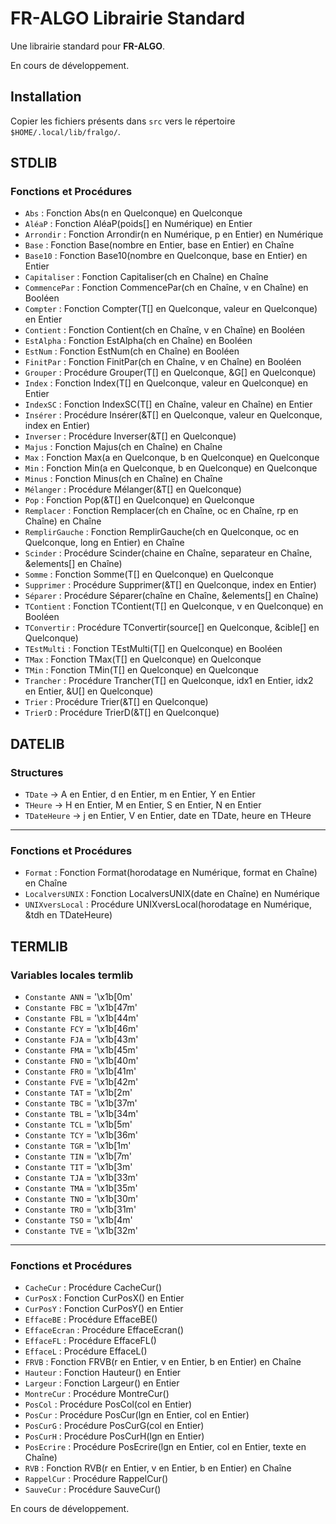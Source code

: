 # FR-ALGO Librairie Standard

Une librairie standard pour **FR-ALGO**.

En cours de développement.

## Installation

Copier les fichiers présents dans `src` vers le répertoire `$HOME/.local/lib/fralgo/`.

## STDLIB

### Fonctions et Procédures

* `Abs` : Fonction Abs(n en Quelconque) en Quelconque
* `AléaP` : Fonction AléaP(poids[] en Numérique) en Entier
* `Arrondir` : Fonction Arrondir(n en Numérique, p en Entier) en Numérique
* `Base` : Fonction Base(nombre en Entier, base en Entier) en Chaîne
* `Base10` : Fonction Base10(nombre en Quelconque, base en Entier) en Entier
* `Capitaliser` : Fonction Capitaliser(ch en Chaîne) en Chaîne
* `CommencePar` : Fonction CommencePar(ch en Chaîne, v en Chaîne) en Booléen
* `Compter` : Fonction Compter(T[] en Quelconque, valeur en Quelconque) en Entier
* `Contient` : Fonction Contient(ch en Chaîne, v en Chaîne) en Booléen
* `EstAlpha` : Fonction EstAlpha(ch en Chaîne) en Booléen
* `EstNum` : Fonction EstNum(ch en Chaîne) en Booléen
* `FinitPar` : Fonction FinitPar(ch en Chaîne, v en Chaîne) en Booléen
* `Grouper` : Procédure Grouper(T[] en Quelconque, &G[] en Quelconque)
* `Index` : Fonction Index(T[] en Quelconque, valeur en Quelconque) en Entier
* `IndexSC` : Fonction IndexSC(T[] en Chaîne, valeur en Chaîne) en Entier
* `Insérer` : Procédure Insérer(&T[] en Quelconque, valeur en Quelconque, index en Entier)
* `Inverser` : Procédure Inverser(&T[] en Quelconque)
* `Majus` : Fonction Majus(ch en Chaîne) en Chaîne
* `Max` : Fonction Max(a en Quelconque, b en Quelconque) en Quelconque
* `Min` : Fonction Min(a en Quelconque, b en Quelconque) en Quelconque
* `Minus` : Fonction Minus(ch en Chaîne) en Chaîne
* `Mélanger` : Procédure Mélanger(&T[] en Quelconque)
* `Pop` : Fonction Pop(&T[] en Quelconque) en Quelconque
* `Remplacer` : Fonction Remplacer(ch en Chaîne, oc en Chaîne, rp en Chaîne) en Chaîne
* `RemplirGauche` : Fonction RemplirGauche(ch en Quelconque, oc en Quelconque, long en Entier) en Chaîne
* `Scinder` : Procédure Scinder(chaine en Chaîne, separateur en Chaîne, &elements[] en Chaîne)
* `Somme` : Fonction Somme(T[] en Quelconque) en Quelconque
* `Supprimer` : Procédure Supprimer(&T[] en Quelconque, index en Entier)
* `Séparer` : Procédure Séparer(chaîne en Chaîne, &elements[] en Chaîne)
* `TContient` : Fonction TContient(T[] en Quelconque, v en Quelconque) en Booléen
* `TConvertir` : Procédure TConvertir(source[] en Quelconque, &cible[] en Quelconque)
* `TEstMulti` : Fonction TEstMulti(T[] en Quelconque) en Booléen
* `TMax` : Fonction TMax(T[] en Quelconque) en Quelconque
* `TMin` : Fonction TMin(T[] en Quelconque) en Quelconque
* `Trancher` : Procédure Trancher(T[] en Quelconque, idx1 en Entier, idx2 en Entier, &U[] en Quelconque)
* `Trier` : Procédure Trier(&T[] en Quelconque)
* `TrierD` : Procédure TrierD(&T[] en Quelconque)

## DATELIB

### Structures

* `TDate` → A en Entier, d en Entier, m en Entier, Y en Entier
* `THeure` → H en Entier, M en Entier, S en Entier, N en Entier
* `TDateHeure` → j en Entier, V en Entier, date en TDate, heure en THeure

---

### Fonctions et Procédures

* `Format` : Fonction Format(horodatage en Numérique, format en Chaîne) en Chaîne
* `LocalversUNIX` : Fonction LocalversUNIX(date en Chaîne) en Numérique
* `UNIXversLocal` : Procédure UNIXversLocal(horodatage en Numérique, &tdh en TDateHeure)

## TERMLIB

### Variables locales termlib

* `Constante ANN` = '\x1b[0m'
* `Constante FBC` = '\x1b[47m'
* `Constante FBL` = '\x1b[44m'
* `Constante FCY` = '\x1b[46m'
* `Constante FJA` = '\x1b[43m'
* `Constante FMA` = '\x1b[45m'
* `Constante FNO` = '\x1b[40m'
* `Constante FRO` = '\x1b[41m'
* `Constante FVE` = '\x1b[42m'
* `Constante TAT` = '\x1b[2m'
* `Constante TBC` = '\x1b[37m'
* `Constante TBL` = '\x1b[34m'
* `Constante TCL` = '\x1b[5m'
* `Constante TCY` = '\x1b[36m'
* `Constante TGR` = '\x1b[1m'
* `Constante TIN` = '\x1b[7m'
* `Constante TIT` = '\x1b[3m'
* `Constante TJA` = '\x1b[33m'
* `Constante TMA` = '\x1b[35m'
* `Constante TNO` = '\x1b[30m'
* `Constante TRO` = '\x1b[31m'
* `Constante TSO` = '\x1b[4m'
* `Constante TVE` = '\x1b[32m'

---

### Fonctions et Procédures

* `CacheCur` : Procédure CacheCur()
* `CurPosX` : Fonction CurPosX() en Entier
* `CurPosY` : Fonction CurPosY() en Entier
* `EffaceBE` : Procédure EffaceBE()
* `EffaceEcran` : Procédure EffaceEcran()
* `EffaceFL` : Procédure EffaceFL()
* `EffaceL` : Procédure EffaceL()
* `FRVB` : Fonction FRVB(r en Entier, v en Entier, b en Entier) en Chaîne
* `Hauteur` : Fonction Hauteur() en Entier
* `Largeur` : Fonction Largeur() en Entier
* `MontreCur` : Procédure MontreCur()
* `PosCol` : Procédure PosCol(col en Entier)
* `PosCur` : Procédure PosCur(lgn en Entier, col en Entier)
* `PosCurG` : Procédure PosCurG(col en Entier)
* `PosCurH` : Procédure PosCurH(lgn en Entier)
* `PosEcrire` : Procédure PosEcrire(lgn en Entier, col en Entier, texte en Chaîne)
* `RVB` : Fonction RVB(r en Entier, v en Entier, b en Entier) en Chaîne
* `RappelCur` : Procédure RappelCur()
* `SauveCur` : Procédure SauveCur()

En cours de développement.
